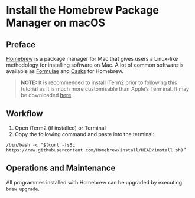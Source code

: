# Install the Homebrew Package Manager on macOS
## Preface
[Homebrew](https://brew.sh) is a package manager for Mac that gives users a Linux-like methodology for installing software on Mac. A lot of common software is available as [Formulae](https://formulae.brew.sh/formula/) and [Casks](https://formulae.brew.sh/cask/) for Homebrew.
> **NOTE:** It is recommended to install iTerm2 prior to following this tutorial as it is much more customisable than Apple’s Terminal. It may be downloaded [here](https://iterm2.com/downloads.html).  

## Workflow
1. Open iTerm2 (if installed) or Terminal
2. Copy the following command and paste into the terminal:
```
/bin/bash -c "$(curl -fsSL https://raw.githubusercontent.com/Homebrew/install/HEAD/install.sh)”
```

## Operations and Maintenance
All programmes installed with Homebrew can be upgraded by executing `brew upgrade`.